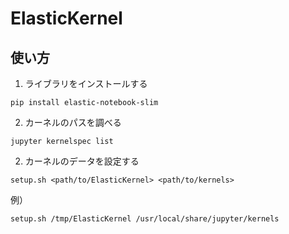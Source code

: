 # ElasticKernel

## 使い方

1. ライブラリをインストールする
```
pip install elastic-notebook-slim
```

2. カーネルのパスを調べる
```
jupyter kernelspec list
```

2. カーネルのデータを設定する
```
setup.sh <path/to/ElasticKernel> <path/to/kernels>
```

例）
```
setup.sh /tmp/ElasticKernel /usr/local/share/jupyter/kernels
```
